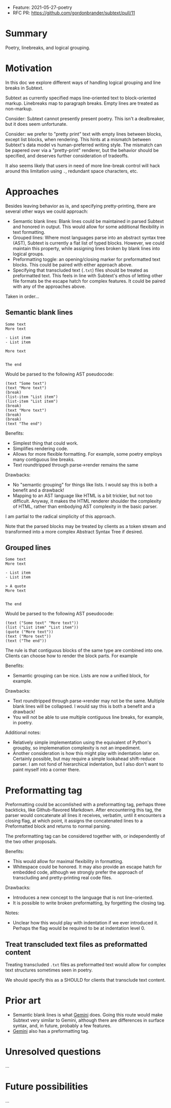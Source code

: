 - Feature: 2021-05-27-poetry
- RFC PR: https://github.com/gordonbrander/subtext/pull/11

# Summary

Poetry, linebreaks, and logical grouping.

# Motivation

In this doc we explore different ways of handling logical grouping and line breaks in Subtext.

Subtext as currently specified maps line-oriented text to block-oriented markup. Linebreaks map to paragraph breaks. Empty lines are treated as non-markup.

Consider: Subtext cannot presently present poetry. This isn't a dealbreaker, but it does seem unfortunate.

Consider: we prefer to "pretty print" text with empty lines between blocks, except list blocks, when rendering. This hints at a mismatch between Subtext's data model vs human-preferred writing style. The mismatch can be papered over via a "pretty-print" renderer, but the behavior should be specified, and deserves further consideration of tradeoffs.

It also seems likely that users in need of more line-break control will hack around this limitation using `.`, redundant space characters, etc.

# Approaches

Besides leaving behavior as is, and specifying pretty-printing, there are several other ways we could approach:

- Semantic blank lines: Blank lines could be maintained in parsed Subtext and honored in output. This would allow for some additional flexibility in text formatting.
- Grouped lines: Where most languages parse into an abstract syntax tree (AST), Subtext is currently a flat list of typed blocks. However, we could maintain this property, while assigning lines broken by blank lines into logical groups.
- Preformatting toggle: an opening/closing marker for preformatted text blocks. This could be paired with either approach above.
- Specifying that transcluded text (`.txt`) files should be treated as preformatted text. This feels in line with Subtext's ethos of letting other file formats be the escape hatch for complex features. It could be paired with any of the approaches above.

Taken in order...

## Semantic blank lines

```
Some text
More text

- List item
- List item

More text


The end
```

Would be parsed to the following AST pseudocode:

```
(text "Some text")
(text "More text")
(break)
(list-item "List item")
(list-item "List item")
(break)
(text "More text")
(break)
(break)
(text "The end")
```

Benefits:

- Simplest thing that could work.
- Simplifies rendering code.
- Allows for more flexible formatting. For example, some poetry employs many contiguous line breaks.
- Text roundtripped through parse->render remains the same

Drawbacks:

- No "semantic grouping" for things like lists. I would say this is both a benefit and a drawback!
- Mapping to an AST language like HTML is a bit trickier, but not too difficult. Anyway, it makes the HTML renderer shoulder the complexity of HTML, rather than embodying AST complexity in the basic parser.

I am partial to the radical simplicity of this approach.

Note that the parsed blocks may be treated by clients as a token stream and transformed into a more complex Abstract Syntax Tree if desired.


## Grouped lines

```
Some text
More text

- List item
- List item

> A quote
More text


The end
```

Would be parsed to the following AST pseudocode:

```
(text ("Some text" "More text"))
(list ("List item" "List item"))
(quote ("More text"))
(text ("More text"))
(text ("The end"))
```

The rule is that contiguous blocks of the same type are combined into one. Clients can choose how to render the block parts. For example

Benefits:

- Semantic grouping can be nice. Lists are now a unified block, for example.

Drawbacks:

- Text roundtripped through parse->render may not be the same. Multiple blank lines will be collapsed. I would say this is both a benefit and a drawback!
- You will not be able to use multiple contiguous line breaks, for example, in poetry.

Additional notes:

- Relatively simple implementation using the equivalent of Python's groupby, so implemenation complexity is not an impediment.
- Another consideration is how this might play with indentation later on. Certainly possible, but may require a simple lookahead shift-reduce parser. I am not fond of hierarchical indentation, but I also don't want to paint myself into a corner there.

# Preformatting tag

Preformatting could be accomlished with a preformatting tag, perhaps three backticks, like Github-flavored Markdown. After encountering this tag, the parser would concatenate all lines it receives, verbatim, until it encounters a closing flag, at which point, it assigns the concatenated lines to a Preformatted block and returns to normal parsing.

The preformatting tag can be considered together with, or independently of the two other proposals.

Benefits:

- This would allow for maximal flexibility in formatting.
- Whitespace could be honored. It may also provide an escape hatch for embedded code, although we strongly prefer the approach of transcluding and pretty-printing real code files.

Drawbacks:

- Introduces a new concept to the language that is not line-oriented.
- It is possible to write broken preformatting, by forgetting the closing tag.

Notes:

- Unclear how this would play with indentation if we ever introduced it. Perhaps the flag would be required to be at indentation level 0.

## Treat transcluded text files as preformatted content

Treating transcluded `.txt` files as preformatted text would allow for complex text structures sometimes seen in poetry.

We should specify this as a SHOULD for clients that transclude text content.

# Prior art

- Semantic blank lines is what [Gemini](https://gemini.circumlunar.space/docs/specification.gmi) does. Going this route would make Subtext very similar to Gemini, although there are differences in surface syntax, and, in future, probably a few features.
- [Gemini](https://gemini.circumlunar.space/docs/specification.gmi) also has a preformatting tag.


# Unresolved questions

...

# Future possibilities

...
